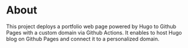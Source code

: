 # About
This project deploys a portfolio web page powered by Hugo to Github Pages with a custom domain via Github Actions. It enables to host Hugo blog on Github Pages and connect it to a personalized domain.

